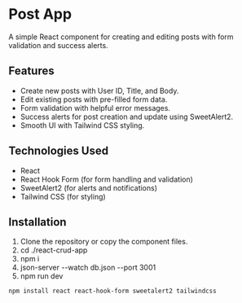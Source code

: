 # Post App

A simple React component for creating and editing posts with form validation and success alerts.

## Features

- Create new posts with User ID, Title, and Body.
- Edit existing posts with pre-filled form data.
- Form validation with helpful error messages.
- Success alerts for post creation and update using SweetAlert2.
- Smooth UI with Tailwind CSS styling.

## Technologies Used

- React
- React Hook Form (for form handling and validation)
- SweetAlert2 (for alerts and notifications)
- Tailwind CSS (for styling)

## Installation

1. Clone the repository or copy the component files.
2. cd ./react-crud-app
3. npm i
4. json-server --watch db.json --port 3001
5. npm run dev

```bash
npm install react react-hook-form sweetalert2 tailwindcss
